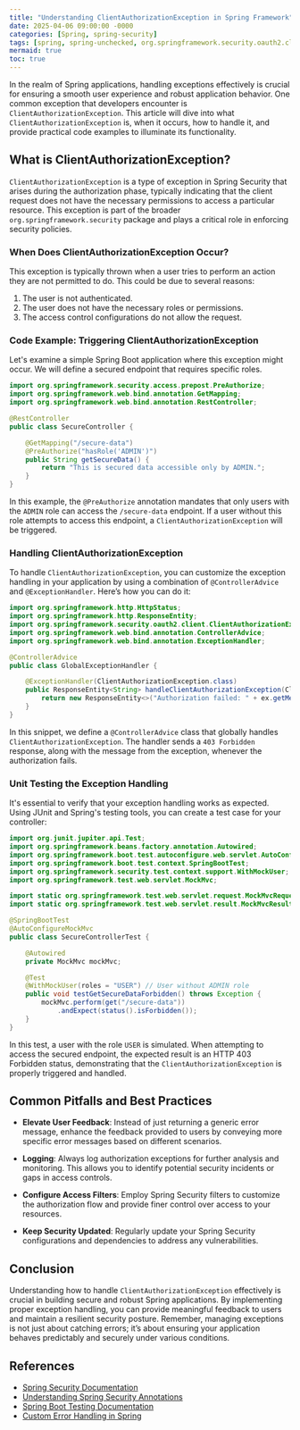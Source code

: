 ```yaml
---
title: "Understanding ClientAuthorizationException in Spring Framework"
date: 2025-04-06 09:00:00 -0000
categories: [Spring, spring-security]
tags: [spring, spring-unchecked, org.springframework.security.oauth2.client]
mermaid: true
toc: true
---
```



In the realm of Spring applications, handling exceptions effectively is crucial for ensuring a smooth user experience and robust application behavior. One common exception that developers encounter is `ClientAuthorizationException`. This article will dive into what `ClientAuthorizationException` is, when it occurs, how to handle it, and provide practical code examples to illuminate its functionality.

## What is ClientAuthorizationException?

`ClientAuthorizationException` is a type of exception in Spring Security that arises during the authorization phase, typically indicating that the client request does not have the necessary permissions to access a particular resource. This exception is part of the broader `org.springframework.security` package and plays a critical role in enforcing security policies.

### When Does ClientAuthorizationException Occur?

This exception is typically thrown when a user tries to perform an action they are not permitted to do. This could be due to several reasons:

1. The user is not authenticated.
2. The user does not have the necessary roles or permissions.
3. The access control configurations do not allow the request.

### Code Example: Triggering ClientAuthorizationException

Let's examine a simple Spring Boot application where this exception might occur. We will define a secured endpoint that requires specific roles.

```java
import org.springframework.security.access.prepost.PreAuthorize;
import org.springframework.web.bind.annotation.GetMapping;
import org.springframework.web.bind.annotation.RestController;

@RestController
public class SecureController {

    @GetMapping("/secure-data")
    @PreAuthorize("hasRole('ADMIN')")
    public String getSecureData() {
        return "This is secured data accessible only by ADMIN.";
    }
}
```

In this example, the `@PreAuthorize` annotation mandates that only users with the `ADMIN` role can access the `/secure-data` endpoint. If a user without this role attempts to access this endpoint, a `ClientAuthorizationException` will be triggered.

### Handling ClientAuthorizationException

To handle `ClientAuthorizationException`, you can customize the exception handling in your application by using a combination of `@ControllerAdvice` and `@ExceptionHandler`. Here’s how you can do it:

```java
import org.springframework.http.HttpStatus;
import org.springframework.http.ResponseEntity;
import org.springframework.security.oauth2.client.ClientAuthorizationException;
import org.springframework.web.bind.annotation.ControllerAdvice;
import org.springframework.web.bind.annotation.ExceptionHandler;

@ControllerAdvice
public class GlobalExceptionHandler {

    @ExceptionHandler(ClientAuthorizationException.class)
    public ResponseEntity<String> handleClientAuthorizationException(ClientAuthorizationException ex) {
        return new ResponseEntity<>("Authorization failed: " + ex.getMessage(), HttpStatus.FORBIDDEN);
    }
}
```

In this snippet, we define a `@ControllerAdvice` class that globally handles `ClientAuthorizationException`. The handler sends a `403 Forbidden` response, along with the message from the exception, whenever the authorization fails.

### Unit Testing the Exception Handling

It's essential to verify that your exception handling works as expected. Using JUnit and Spring's testing tools, you can create a test case for your controller:

```java
import org.junit.jupiter.api.Test;
import org.springframework.beans.factory.annotation.Autowired;
import org.springframework.boot.test.autoconfigure.web.servlet.AutoConfigureMockMvc;
import org.springframework.boot.test.context.SpringBootTest;
import org.springframework.security.test.context.support.WithMockUser;
import org.springframework.test.web.servlet.MockMvc;

import static org.springframework.test.web.servlet.request.MockMvcRequestBuilders.get;
import static org.springframework.test.web.servlet.result.MockMvcResultMatchers.status;

@SpringBootTest
@AutoConfigureMockMvc
public class SecureControllerTest {

    @Autowired
    private MockMvc mockMvc;

    @Test
    @WithMockUser(roles = "USER") // User without ADMIN role
    public void testGetSecureDataForbidden() throws Exception {
        mockMvc.perform(get("/secure-data"))
            .andExpect(status().isForbidden());
    }
}
```

In this test, a user with the role `USER` is simulated. When attempting to access the secured endpoint, the expected result is an HTTP 403 Forbidden status, demonstrating that the `ClientAuthorizationException` is properly triggered and handled.

## Common Pitfalls and Best Practices

- **Elevate User Feedback**: Instead of just returning a generic error message, enhance the feedback provided to users by conveying more specific error messages based on different scenarios.
  
- **Logging**: Always log authorization exceptions for further analysis and monitoring. This allows you to identify potential security incidents or gaps in access controls.

- **Configure Access Filters**: Employ Spring Security filters to customize the authorization flow and provide finer control over access to your resources.

- **Keep Security Updated**: Regularly update your Spring Security configurations and dependencies to address any vulnerabilities.

## Conclusion

Understanding how to handle `ClientAuthorizationException` effectively is crucial in building secure and robust Spring applications. By implementing proper exception handling, you can provide meaningful feedback to users and maintain a resilient security posture. Remember, managing exceptions is not just about catching errors; it’s about ensuring your application behaves predictably and securely under various conditions.

## References

- [Spring Security Documentation](https://docs.spring.io/spring-security/site/docs/current/reference/html5/)
- [Understanding Spring Security Annotations](https://www.baeldung.com/spring-security-method-security)
- [Spring Boot Testing Documentation](https://docs.spring.io/spring-boot/docs/current/reference/htmlsingle/#boot-features-testing)
- [Custom Error Handling in Spring](https://www.baeldung.com/exception-handling-for-rest-with-spring)